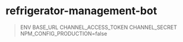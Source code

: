 # refrigerator-management-bot

> ENV
BASE_URL
CHANNEL_ACCESS_TOKEN
CHANNEL_SECRET
NPM_CONFIG_PRODUCTION=false
